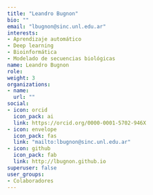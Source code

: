 ```yaml
---
title: "Leandro Bugnon"
bio: ""
email: "lbugnon@sinc.unl.edu.ar"
interests:
- Aprendizaje automático
- Deep learning
- Bioinformática
- Modelado de secuencias biológicas
name: Leandro Bugnon
role: 
weight: 3
organizations:
- name: 
  url: ""
social:
- icon: orcid
  icon_pack: ai
  link: https://orcid.org/0000-0001-5702-946X
- icon: envelope
  icon_pack: fas
  link: "mailto:lbugnon@sinc.unl.edu.ar"
- icon: github
  icon_pack: fab
  link: http://lbugnon.github.io
superuser: false
user_groups:
- Colaboradores
---
```

